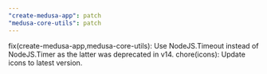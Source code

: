 ```yaml
---
"create-medusa-app": patch
"medusa-core-utils": patch
---
```


fix(create-medusa-app,medusa-core-utils): Use NodeJS.Timeout instead of NodeJS.Timer as the latter was deprecated in v14.
chore(icons): Update icons to latest version.

